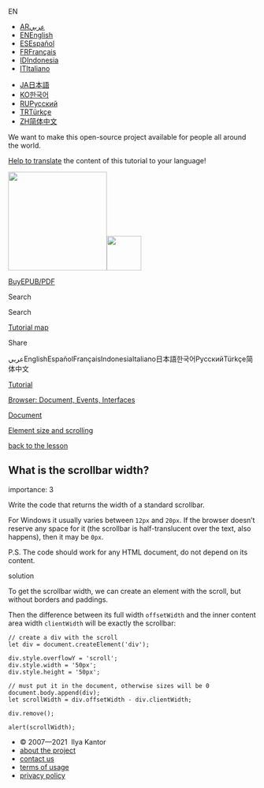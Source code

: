 EN

-   <a href="https://ar.javascript.info/" class="supported-langs__link"><span class="supported-langs__brief">AR</span><span class="supported-langs__title">عربي</span></a>
-   <a href="https://javascript.info/task/scrollbar-width" class="supported-langs__link"><span class="supported-langs__brief">EN</span><span class="supported-langs__title">English</span></a>
-   <a href="https://es.javascript.info/task/scrollbar-width" class="supported-langs__link"><span class="supported-langs__brief">ES</span><span class="supported-langs__title">Español</span></a>
-   <a href="https://fr.javascript.info/task/scrollbar-width" class="supported-langs__link"><span class="supported-langs__brief">FR</span><span class="supported-langs__title">Français</span></a>
-   <a href="https://id.javascript.info/" class="supported-langs__link"><span class="supported-langs__brief">ID</span><span class="supported-langs__title">Indonesia</span></a>
-   <a href="https://it.javascript.info/task/scrollbar-width" class="supported-langs__link"><span class="supported-langs__brief">IT</span><span class="supported-langs__title">Italiano</span></a>

<!-- -->

-   <a href="https://ja.javascript.info/task/scrollbar-width" class="supported-langs__link"><span class="supported-langs__brief">JA</span><span class="supported-langs__title">日本語</span></a>
-   <a href="https://ko.javascript.info/" class="supported-langs__link"><span class="supported-langs__brief">KO</span><span class="supported-langs__title">한국어</span></a>
-   <a href="https://learn.javascript.ru/task/scrollbar-width" class="supported-langs__link"><span class="supported-langs__brief">RU</span><span class="supported-langs__title">Русский</span></a>
-   <a href="https://tr.javascript.info/task/scrollbar-width" class="supported-langs__link"><span class="supported-langs__brief">TR</span><span class="supported-langs__title">Türkçe</span></a>
-   <a href="https://zh.javascript.info/task/scrollbar-width" class="supported-langs__link"><span class="supported-langs__brief">ZH</span><span class="supported-langs__title">简体中文</span></a>

We want to make this open-source project available for people all around the world.

[Help to translate](https://javascript.info/translate) the content of this tutorial to your language!

<a href="/" class="sitetoolbar__link sitetoolbar__link_logo"><img src="/img/sitetoolbar__logo_en.svg" class="sitetoolbar__logo sitetoolbar__logo_normal" role="presentation" width="200" /><img src="/img/sitetoolbar__logo_small_en.svg" class="sitetoolbar__logo sitetoolbar__logo_small" role="presentation" width="70" /></a>

<a href="/ebook" class="buy-book-button"><span class="buy-book-button__extra-text">Buy</span>EPUB/PDF</a>

Search

Search

<a href="/tutorial/map" class="map"><span class="map__text">Tutorial map</span></a>

<span class="share-icons__title">Share</span><a href="https://twitter.com/share?url=https%3A%2F%2Fjavascript.info%2Ftask%2Fscrollbar-width" class="share share_tw"></a><a href="https://www.facebook.com/sharer/sharer.php?s=100&amp;p%5Burl%5D=https%3A%2F%2Fjavascript.info%2Ftask%2Fscrollbar-width" class="share share_fb"></a>

عربيEnglishEspañolFrançaisIndonesiaItaliano日本語한국어РусскийTürkçe简体中文

<a href="/" class="breadcrumbs__link"><span class="breadcrumbs__hidden-text">Tutorial</span></a>

<a href="/ui" class="breadcrumbs__link"><span>Browser: Document, Events, Interfaces</span></a>

<a href="/document" class="breadcrumbs__link"><span>Document</span></a>

<a href="/size-and-scroll" class="breadcrumbs__link"><span>Element size and scrolling</span></a>

<a href="/size-and-scroll" class="task-single__back"><span>back to the lesson</span></a>

## What is the scrollbar width?

<span class="task__importance" title="How important is the task, from 1 to 5">importance: 3</span>

Write the code that returns the width of a standard scrollbar.

For Windows it usually varies between `12px` and `20px`. If the browser doesn’t reserve any space for it (the scrollbar is half-translucent over the text, also happens), then it may be `0px`.

P.S. The code should work for any HTML document, do not depend on its content.

solution

To get the scrollbar width, we can create an element with the scroll, but without borders and paddings.

Then the difference between its full width `offsetWidth` and the inner content area width `clientWidth` will be exactly the scrollbar:

<a href="#" class="toolbar__button toolbar__button_run" title="run"></a>

<a href="#" class="toolbar__button toolbar__button_edit" title="open in sandbox"></a>

    // create a div with the scroll
    let div = document.createElement('div');

    div.style.overflowY = 'scroll';
    div.style.width = '50px';
    div.style.height = '50px';

    // must put it in the document, otherwise sizes will be 0
    document.body.append(div);
    let scrollWidth = div.offsetWidth - div.clientWidth;

    div.remove();

    alert(scrollWidth);

-   © 2007—2021  Ilya Kantor
-   <a href="/about" class="page-footer__link">about the project</a>
-   <a href="/about#contact-us" class="page-footer__link">contact us</a>
-   <a href="/terms" class="page-footer__link">terms of usage</a>
-   <a href="/privacy" class="page-footer__link">privacy policy</a>
